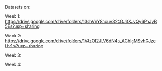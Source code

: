


Datasets on:

Week 1: https://drive.google.com/drive/folders/13chVnY8hcuv324GJitXJvQy6PhJyB5Es?usp=sharing 

Week 2: https://drive.google.com/drive/folders/1VJzOI2JLV6dN4p_AChIgMSvhGJzcHv1m?usp=sharing

Week 3: 

Week 4:


